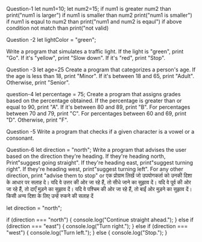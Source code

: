 
Question-1
let num1=10;
let num2=15;
if num1 is greater num2 than print("num1 is larger")
if num1 is smaller than num2 print("num1 is smaller")
if num1 is eqaul to num2 than print("num1 and num2 is eqaul")
if above condition not match than print("not valid)

<!-- Write a program that compares two numbers and prints the larger one. -->



Question -2
let lightColor = "green";

Write a program that simulates a traffic light. If the light is "green", print "Go". If it's "yellow", print "Slow down". If it's "red", print "Stop".

Question -3
let age=25
Create a program that categorizes a person's age. If the age is less than 18, print "Minor". If it's between 18 and 65, print "Adult". Otherwise, print "Senior".




question-4
let percentage = 75;
Create a program that assigns grades based on the percentage obtained. If the percentage is greater than or equal to 90, print "A". If it's between 80 and 89, print "B". For percentages between 70 and 79, print "C". For percentages between 60 and 69, print "D". Otherwise, print "F".

Question -5
Write a program that checks if a given character is a vowel or a consonant.

Question-6
let direction = "north";
Write a program that advises the user based on the direction they're heading. If they're heading north, Print"suggest going straight". If they're heading east, print"suggest turning right". If they're heading west, print"suggest turning left". For any other direction, print "advise them to stop"
        or
एक प्रोग्राम लिखें जो उपयोगकर्ता को उनकी दिशा के आधार पर सलाह दे। यदि वे उत्तर की ओर जा रहे हैं, तो सीधे जाने का सुझाव दें। यदि वे पूर्व की ओर जा रहे हैं, तो दाएँ मुड़ने का सुझाव दें। यदि वे पश्चिम की ओर जा रहे हैं, तो बाईं ओर मुड़ने का सुझाव दें। किसी अन्य दिशा के लिए उन्हें रुकने की सलाह दें




























let direction = "north";

if (direction === "north") {
    console.log("Continue straight ahead.");
} else if (direction === "east") {
    console.log("Turn right.");
} else if (direction === "west") {
    console.log("Turn left.");
} else {
    console.log("Stop.");
}
